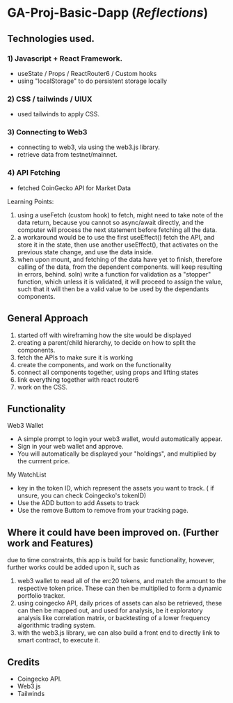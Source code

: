# GA-Proj-Basic-Dapp (_Reflections_)

## Technologies used.

### 1) Javascript + React Framework.

- useState / Props / ReactRouter6 / Custom hooks
- using "localStorage" to do persistent storage locally

### 2) CSS / tailwinds / UIUX

- used tailwinds to apply CSS.

### 3) Connecting to Web3

- connecting to web3, via using the web3.js library.
- retrieve data from testnet/mainnet.

### 4) API Fetching

- fetched CoinGecko API for Market Data

Learning Points:

1. using a useFetch (custom hook) to fetch, might need to take note of the data return, because you cannot so async/await directly, and the computer will process the next statement before fetching all the data.
2. a workaround would be to use the first useEffect() fetch the API, and store it in the state, then use another useEffect(), that activates on the previous state change, and use the data inside.
3. when upon mount, and fetching of the data have yet to finish, therefore calling of the data, from the dependent components. will keep resulting in errors, behind.
   soln) write a function for validation as a "stopper" function, which unless it is validated, it will proceed to assign the value, such that it will then be a valid value to be used by the dependants components.

## General Approach

1. started off with wireframing how the site would be displayed
2. creating a parent/child hierarchy, to decide on how to split the components.
3. fetch the APIs to make sure it is working
4. create the components, and work on the functionality
5. connect all components together, using props and lifting states
6. link everything together with react router6
7. work on the CSS.

## Functionality

Web3 Wallet

- A simple prompt to login your web3 wallet, would automatically appear.
- Sign in your web wallet and approve.
- You will automatically be displayed your "holdings", and multiplied by the currrent price.

My WatchList

- key in the token ID, which represent the assets you want to track. ( if unsure, you can check Coingecko's tokenID)
- Use the ADD button to add Assets to track
- Use the remove Buttom to remove from your tracking page.

## Where it could have been improved on. (Further work and Features)

due to time constraints, this app is build for basic functionality, however, further works could be added upon it, such as

1. web3 wallet to read all of the erc20 tokens, and match the amount to the respective token price. These can then be multiplied to form a dynamic portfolio tracker.
2. using coingecko API, daily prices of assets can also be retrieved, these can then be mapped out, and used for analysis, be it exploratory analysis like correlation matrix, or backtesting of a lower frequency algorithmic trading system.
3. with the web3.js library, we can also build a front end to directly link to smart contract, to execute it.

## Credits

- Coingecko API.
- Web3.js
- Tailwinds
